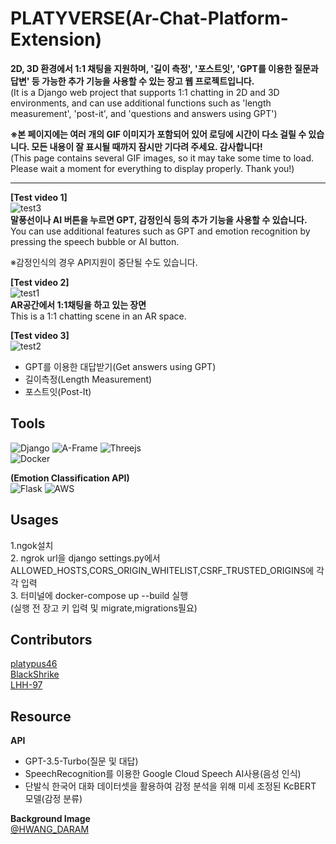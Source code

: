 # PLATYVERSE(Ar-Chat-Platform-Extension)

**2D, 3D 환경에서 1:1 채팅을 지원하며, '길이 측정', '포스트잇', 'GPT를 이용한 질문과 답변' 등 가능한 추가 기능을 사용할 수 있는 장고 웹 프로젝트입니다.**    
(It is a Django web project that supports 1:1 chatting in 2D and 3D environments, and can use additional functions such as 'length measurement', 'post-it', and 'questions and answers using GPT')  

**※본 페이지에는 여러 개의 GIF 이미지가 포함되어 있어 로딩에 시간이 다소 걸릴 수 있습니다. 모든 내용이 잘 표시될 때까지 잠시만 기다려 주세요. 감사합니다!**  
(This page contains several GIF images, so it may take some time to load. Please wait a moment for everything to display properly. Thank you!)

-------------
  
**[Test video 1]**  
![test3](https://github.com/platypus46/ar-chat-platform-extension/assets/89053845/74efa5bc-6974-43b6-b9e9-90118e6dd3ea)  
**말풍선이나 AI 버튼을 누르면 GPT, 감정인식 등의 추가 기능을 사용할 수 있습니다.**  
You can use additional features such as GPT and emotion recognition by pressing the speech bubble or AI button.  

※감정인식의 경우 API지원이 중단될 수도 있습니다.
  
**[Test video 2]**  
![test1](https://github.com/platypus46/ar-chat-platform-extension/assets/89053845/d5579283-7dbf-4548-8f7e-3ad011992b1d)  
**AR공간에서 1:1채팅을 하고 있는 장면**  
This is a 1:1 chatting scene in an AR space.
  
**[Test video 3]**  
![test2](https://github.com/platypus46/ar-chat-platform-extension/assets/89053845/7891551a-86e6-4374-a566-4ac5ffc8e41f)  
- GPT를 이용한 대답받기(Get answers using GPT)
- 길이측정(Length Measurement)  
- 포스트잇(Post-It)  

## Tools
![Django](https://img.shields.io/badge/django-%23092E20.svg?style=for-the-badge&logo=django&logoColor=white)
![A-Frame](https://img.shields.io/badge/A--Frame-EF2D5E.svg?style=for-the-badge&logo=a-frame&logoColor=white)
![Threejs](https://img.shields.io/badge/threejs-black?style=for-the-badge&logo=three.js&logoColor=white)  
![Docker](https://img.shields.io/badge/Docker-2496ED.svg?&style=for-the-badge&logo=Docker&logoColor=white)

  
**(Emotion Classification API)**  
![Flask](https://img.shields.io/badge/flask-%23000.svg?style=for-the-badge&logo=flask&logoColor=white) ![AWS](https://img.shields.io/badge/AWS-%23FF9900.svg?style=for-the-badge&logo=amazon-aws&logoColor=white)  
 
   
  
## Usages
1.ngok설치  
2. ngrok url을 django settings.py에서 ALLOWED_HOSTS,CORS_ORIGIN_WHITELIST,CSRF_TRUSTED_ORIGINS에 각각 입력  
3. 터미널에 docker-compose up --build 실행  
(실행 전 장고 키 입력 및 migrate,migrations필요)
  
  
## Contributors

[platypus46](https://github.com/platypus46)  
[BlackShrike](https://github.com/BlackShrike)  
[LHH-97](https://github.com/LHH-97)  

## Resource  
**API**  
- GPT-3.5-Turbo(질문 및 대답)  
- SpeechRecognition를 이용한 Google Cloud Speech AI사용(음성 인식)  
- 단발식 한국어 대화 데이터셋을 활용하여 감정 분석을 위해 미세 조정된 KcBERT 모델(감정 분류)  
  
       
**Background Image**      
[@HWANG_DARAM](https://hwang-daram.com/work/q=YToyOntzOjEyOiJrZXl3b3JkX3R5cGUiO3M6MzoiYWxsIjtzOjQ6InBhZ2UiO2k6Mjt9&bmode=view&idx=12493814&t=board) 
 

